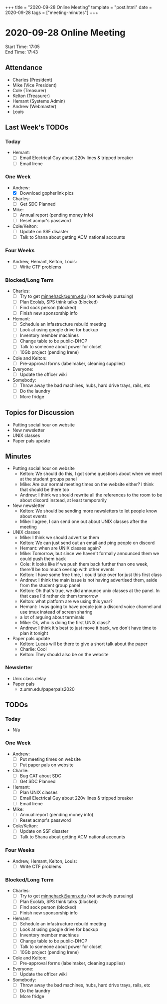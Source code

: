 +++
title = "2020-09-28 Online Meeting"
template = "post.html"
date = 2020-09-28
tags = ["meeting-minutes"]
+++
# 2020-09-28 Online Meeting

Start Time: 17:05  
End Time:   17:43  

## Attendance
- Charles    (President)
- Mike       (Vice President)
- Cole       (Treasurer)
- Kelton     (Treasurer)
- Hemant     (Systems Admin)
- Andrew     (Webmaster)
- ~~Louis~~

## Last Week's TODOs
### Today
- Hemant:
  - [ ] Email Electrical Guy about 220v lines & tripped breaker
  - [ ] Email Irene
### One Week
- Andrew:
  - [x] Download gopherlink pics
- Charles:
  - [ ] Get SDC Planned
- Mike:
  - [ ] Annual report (pending money info)
  - [ ] Reset acmpr's password
- Cole/Kelton:
  - [ ] Update on SSF disaster
  - [ ] Talk to Shana about getting ACM national accounts
### Four Weeks
- Andrew, Hemant, Kelton, Louis:
  - [ ] Write CTF problems
### Blocked/Long Term
- Charles:
  - [ ] Try to get minnehack@umn.edu (not actively pursuing)
  - [ ] Plan Ecolab, SPS think talks (blocked)
  - [ ] Find sock person (blocked)
  - [ ] Finish new sponsorship info
- Hemant:
  - [ ] Schedule an infastructure rebuild meeting
  - [ ] Look at using google drive for backup
  - [ ] Inventory member machines
  - [ ] Change table to be public-DHCP
  - [ ] Talk to someone about power for closet
  - [ ] 10Gb project (pending Irene)
- Cole and Kelton:
  - [ ] Pre-approval forms (labelmaker, cleaning supplies)
- Everyone:
  - [ ] Update the officer wiki
- Somebody:
  - [ ] Throw away the bad machines, hubs, hard drive trays, rails, etc
  - [ ] Do the laundry
  - [ ] More fridge

## Topics for Discussion
- Putting social hour on website
- New newsletter
- UNIX classes
- Paper pals update

## Minutes
- Putting social hour on website
  - Kelton: We should do this, I got some questions about when we meet at the student groups panel
  - Mike: Are our normal meeting times on the website either? I think that should be there too
  - Andrew: I think we should rewrite all the references to the room to be about discord instead, at least temporarily
- New newsletter
  - Kelton: We should be sending more newsletters to let people know about events
  - Mike: I agree, I can send one out about UNIX classes after the meeting
- UNIX classes
  - Mike: I think we should advertise them
  - Kelton: We can just send out an email and ping people on discord
  - Hemant: when are UNIX classes again?
  - Mike: Tomorrow, but since we haven't formally announced them we could push them back
  - Cole: It looks like if we push them back further than one week, there'll be too much overlap with other events
  - Kelton: I have some free time, I could take over for just this first class
  - Andrew: I think the main issue is not having advertised them, aside from the student group panel
  - Kelton: Oh that's true, we did announce unix classes at the panel. In that case I'd rather do them tomorrow
  - Kelton: what platform are we using this year?
  - Hemant: I was going to have people join a discord voice channel and use tmux instead of screen sharing
  - a lot of arguing about terminals
  - Mike: Ok, who is doing the first UNIX class?
  - Andrew: I think it's best to just move it back, we don't have time to plan it tonight
- Paper pals update
  - Kelton: Lucas will be there to give a short talk about the paper
  - Charlie: Cool
  - Kelton: They should also be on the website

### Newsletter
- Unix class delay
- Paper pals
  - z.umn.edu/paperpals2020

## TODOs
### Today
- N/a
### One Week
- Andrew:
  - [ ] Put meeting times on website
  - [ ] Put paper pals on website
- Charlie:
  - [ ] Bug CAT about SDC
  - [ ] Get SDC Planned
- Hemant:
  - [ ] Plan UNIX classes
  - [ ] Email Electrical Guy about 220v lines & tripped breaker
  - [ ] Email Irene
- Mike:
  - [ ] Annual report (pending money info)
  - [ ] Reset acmpr's password
- Cole/Kelton:
  - [ ] Update on SSF disaster
  - [ ] Talk to Shana about getting ACM national accounts
### Four Weeks
- Andrew, Hemant, Kelton, Louis:
  - [ ] Write CTF problems
### Blocked/Long Term
- Charles:
  - [ ] Try to get minnehack@umn.edu (not actively pursuing)
  - [ ] Plan Ecolab, SPS think talks (blocked)
  - [ ] Find sock person (blocked)
  - [ ] Finish new sponsorship info
- Hemant:
  - [ ] Schedule an infastructure rebuild meeting
  - [ ] Look at using google drive for backup
  - [ ] Inventory member machines
  - [ ] Change table to be public-DHCP
  - [ ] Talk to someone about power for closet
  - [ ] 10Gb project (pending Irene)
- Cole and Kelton:
  - [ ] Pre-approval forms (labelmaker, cleaning supplies)
- Everyone:
  - [ ] Update the officer wiki
- Somebody:
  - [ ] Throw away the bad machines, hubs, hard drive trays, rails, etc
  - [ ] Do the laundry
  - [ ] More fridge
